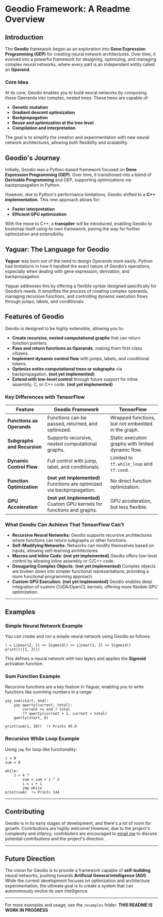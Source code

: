 # Geodio Framework: A Readme Overview
## Introduction

The **Geodio** framework began as an exploration into **Gene Expression Programming (GEP)** for creating neural network architectures. Over time, it evolved into a powerful framework for designing, optimizing, and managing complex neural networks, where every part is an independent entity called an **Operand**.

### Core Idea

At its core, Geodio enables you to build neural networks by composing these Operands into complex, nested trees. These trees are capable of:

- **Genetic mutation**
- **Gradient descent optimization**
- **Backpropagation**
- **Reuse and optimization at the tree level**
- **Compilation and interpretation**

The goal is to simplify the creation and experimentation with new neural network architectures, allowing both flexibility and scalability.

## Geodio's Journey

Initially, Geodio was a Python-based framework focused on **Gene Expression Programming (GEP)**. Over time, it transitioned into a blend of **Derivable Programming** and GEP, supporting optimizations via backpropagation in Python.

However, due to Python's performance limitations, Geodio shifted to a **C++ implementation**. This new approach allows for:

- **Faster interpretation**
- **Efficient GPU optimization**

With the move to C++, a **transpiler** _will_ be introduced, enabling Geodio to bootstrap itself using its own framework, paving the way for further optimization and extensibility.

## Yaguar: The Language for Geodio

**Yaguar** was born out of the need to design Operands more easily. Python had limitations in how it handled the exact nature of Geodio’s operations, especially when dealing with gene expression, derivation, and backpropagation.

Yaguar addresses this by offering a flexible syntax designed specifically for Geodio’s needs. It simplifies the process of creating complex operands, managing recursive functions, and controlling dynamic execution flows through jumps, labels, and conditionals.

## Features of Geodio

Geodio is designed to be highly extensible, allowing you to:

- **Create recursive, nested computational graphs** that can return function pointers.
- **Pass and return functions as Operands**, making them first-class citizens.
- **Implement dynamic control flow** with jumps, labels, and conditional tokens.
- **Optimize entire computational trees or subgraphs** via backpropagation. **(not yet implemented)**
- **Extend with low-level control** through future support for inline assembly, C, or C++ code. **(not yet implemented)**

### Key Differences with TensorFlow

| Feature                  | Geodio Framework                                           | TensorFlow                                  |
|--------------------------|------------------------------------------------------------|---------------------------------------------|
| **Functions as Operands** | Functions can be passed, returned, and optimized.          | Wrapped functions, but not embedded in the graph. |
| **Subgraphs and Recursion** | Supports recursive, nested computational graphs.           | Static execution graphs with limited dynamic flow. |
| **Dynamic Control Flow**  | Full control with jump, label, and conditionals.           | Limited to `tf.while_loop` and `tf.cond`.   |
| **Function Optimization** | **(not yet implemented)** Functions are optimized via backpropagation. | No direct function optimization.            |
| **GPU Acceleration**      | **(not yet implemented)** Custom GPU kernels for functions and graphs. | GPU acceleration, but less flexible.        |

### What Geodio Can Achieve That TensorFlow Can’t

- **Recursive Neural Networks**: Geodio supports recursive architectures where functions can return subgraphs or other functions.
- **Self-Modifying Networks**: Networks can modify themselves based on inputs, allowing self-learning architectures.
- **Macros and Inline Code**: **(not yet implemented)** Geodio offers low-level control by allowing inline assembly or C/C++ code.
- **Desugaring Complex Objects**: **(not yet implemented)** Complex objects are broken down into simpler functional representations, providing a more functional programming approach.
- **Custom GPU Execution**: **(not yet implemented)** Geodio enables deep integration of custom CUDA/OpenCL kernels, offering more flexible GPU optimization.

---

## Examples

### Simple Neural Network Example

You can create and run a simple neural network using Geodio as follows:

```yaguar
l = Linear(2, 1) >> Sigmoid() >> Linear(1, 2) >> Sigmoid()
print(l([1, 2]))
```

This defines a neural network with two layers and applies the **Sigmoid** activation function.

### Sum Function Example

Recursive functions are a key feature in Yaguar, enabling you to write functions like summing numbers in a range:

```yaguar
yay sum(start, end):
    yay qwerty(current, total):
        current >= end ? total
        ?? qwerty(current + 1, current + total)
    qwerty(start, 0)

print(sum(1, 10))  !> Prints 45.0
```

### Recursive While Loop Example

Using `jmp` for loop-like functionality:

```yaguar
i = 0
sum = 0

while:
    i < 4 ?
        sum = sum + i ^ 2
        i = i + 1
        jmp while
print(sum)  !> Prints 144
```

---

## Contributing

Geodio is in its early stages of development, and there's a lot of room for growth. Contributions are highly welcome! However, due to the project's complexity and infancy, contributors are encouraged to [email me](mailto:polenciucrares%40gmail.com?subject=Geodio%20Contributing) to discuss potential contributions and the project's direction.

---

## Future Direction

The vision for Geodio is to provide a framework capable of **self-building** neural networks, pushing towards **Artificial General Intelligence (AGI)**. While the current development focuses on optimization and architecture experimentation, the ultimate goal is to create a system that can autonomously evolve its own intelligence.

---

For more examples and usage, see the `/examples` folder.
**THIS README IS WORK IN PROGRESS**
